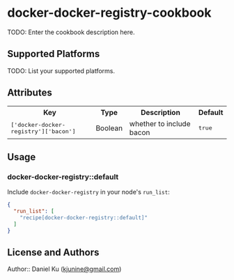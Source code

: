 # docker-docker-registry-cookbook

TODO: Enter the cookbook description here.

## Supported Platforms

TODO: List your supported platforms.

## Attributes

<table>
  <tr>
    <th>Key</th>
    <th>Type</th>
    <th>Description</th>
    <th>Default</th>
  </tr>
  <tr>
    <td><tt>['docker-docker-registry']['bacon']</tt></td>
    <td>Boolean</td>
    <td>whether to include bacon</td>
    <td><tt>true</tt></td>
  </tr>
</table>

## Usage

### docker-docker-registry::default

Include `docker-docker-registry` in your node's `run_list`:

```json
{
  "run_list": [
    "recipe[docker-docker-registry::default]"
  ]
}
```

## License and Authors

Author:: Daniel Ku (<kjunine@gmail.com>)
